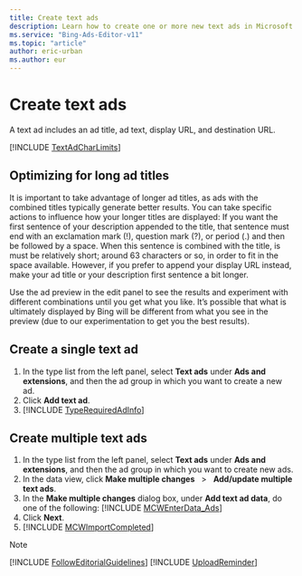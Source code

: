```yaml
---
title: Create text ads
description: Learn how to create one or more new text ads in Microsoft Advertising Editor.
ms.service: "Bing-Ads-Editor-v11"
ms.topic: "article"
author: eric-urban
ms.author: eur
---
```


# Create text ads

A text ad includes an ad title, ad text, display URL, and destination URL.

[!INCLUDE [TextAdCharLimits](./includes/TextAdCharLimits.md)]
## Optimizing for long ad titles

It is important to take advantage of longer ad titles, as ads with the combined titles typically generate better results. You can take specific actions to influence how your longer titles are displayed: If you want the first sentence of your description appended to the title, that sentence must end with an exclamation mark (!), question mark (?), or period (.) and then be followed by a space. When this sentence is combined with the title, is must be relatively short; around 63 characters or so, in order to fit in the space available. However, if you prefer to append your display URL instead, make your ad title or your description first sentence a bit longer.

Use the ad preview in the edit panel to see the results and experiment with different combinations until you get what you like. It’s possible that what is ultimately displayed by Bing will be different from what you see in the preview (due to our experimentation to get you the best results).

## Create a single text ad
1. In the type list from the left panel, select **Text ads** under **Ads and extensions**, and then the ad group in which you want to create a new ad.
1. Click **Add text ad**.
1. [!INCLUDE [TypeRequiredAdInfo](./includes/TypeRequiredAdInfo.md)]

## Create multiple text ads
1. In the type list from the left panel, select **Text ads** under **Ads and extensions**, and then the ad group in which you want to create new ads.
1. In the data view, click **Make multiple changes** &nbsp; &gt; &nbsp; **Add/update multiple text ads**.
1. In the **Make multiple changes** dialog box, under **Add text ad data**, do one of the following:				[!INCLUDE [MCWEnterData_Ads](./includes/MCWEnterData_Ads.md)]
1. Click **Next**.
1. [!INCLUDE [MCWImportCompleted](./includes/MCWImportCompleted.md)]

> [!NOTE]
> [!INCLUDE [FollowEditorialGuidelines](./includes/FollowEditorialGuidelines.md)]
> [!INCLUDE [UploadReminder](./includes/UploadReminder.md)]


